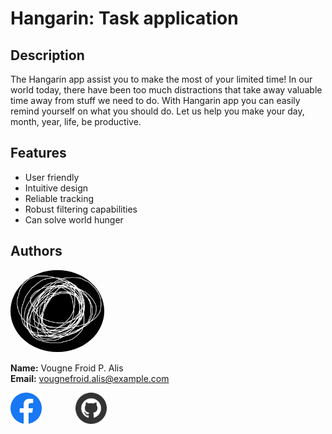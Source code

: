 # Hangarin: Task application

## Description

The Hangarin app assist you to make the most of your limited time! In our world today, there have been too much distractions that take away valuable time away from stuff we need to do. With Hangarin app you can easily remind yourself on what you should do. Let us help you make your day, month, year, life, be productive.

## Features

- User friendly
- Intuitive design
- Reliable tracking
- Robust filtering capabilities
- Can solve world hunger

## Authors

<img style="width: 150px; height: 150; border-radius: 50%;" src="img/Von.png" alt="VougneFroid">

**Name:** Vougne Froid P. Alis  
**Email:** vougnefroid.alis@example.com

[<img style = "margin-right: 50px; width: 50px;" src="img/Facebook.svg">](www.facebook.com/vougnefroid.alis19 "Vougne Froid Alis FB")
[<img style = "width: 50px;" src="img/Github.svg">](https://github.com/VougneFroid "Vougne Froid Alis Github")
